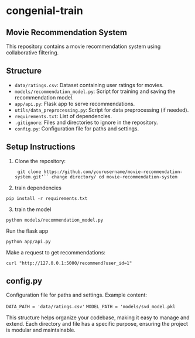 # congenial-train
## Movie Recommendation System

This repository contains a movie recommendation system using collaborative filtering.

## Structure
- `data/ratings.csv`: Dataset containing user ratings for movies.
- `models/recommendation_model.py`: Script for training and saving the recommendation model.
- `app/api.py`: Flask app to serve recommendations.
- `utils/data_preprocessing.py`: Script for data preprocessing (if needed).
- `requirements.txt`: List of dependencies.
- `.gitignore`: Files and directories to ignore in the repository.
- `config.py`: Configuration file for paths and settings.

## Setup Instructions
1. Clone the repository:
   
   ``` git clone https://github.com/yourusername/movie-recommendation-system.git‘``
change directory/
   cd movie-recommendation-system```

  3. train dependencies 

```pip install -r requirements.txt```




3. train the model 

```python models/recommendation_model.py```


Run the flask app 

```python app/api.py```

 
 Make a request to get recommendations:

```curl "http://127.0.0.1:5000/recommend?user_id=1"```

 
 ## config.py

  Configuration file for paths and settings.
	Example content:

```DATA_PATH = 'data/ratings.csv'```
```MODEL_PATH = 'models/svd_model.pkl```



This structure helps organize your codebase, making it easy to manage and extend. Each directory and file has a specific purpose, ensuring the project is modular and maintainable.
